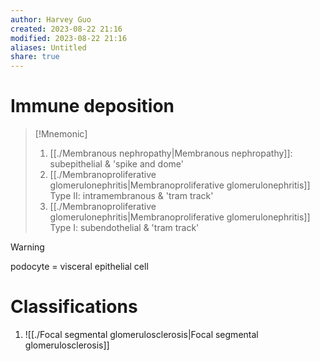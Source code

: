 ```yaml
---
author: Harvey Guo
created: 2023-08-22 21:16
modified: 2023-08-22 21:16
aliases: Untitled
share: true
---
```


# Immune deposition
>[!Mnemonic] 
>1. [[./Membranous nephropathy|Membranous nephropathy]]: subepithelial & 'spike and dome' 
>2. [[./Membranoproliferative glomerulonephritis|Membranoproliferative glomerulonephritis]] Type II: intramembranous & 'tram track'
>3. [[./Membranoproliferative glomerulonephritis|Membranoproliferative glomerulonephritis]] Type I: subendothelial & 'tram track'

>[!warning] 
>podocyte = visceral epithelial cell
# Classifications
1. ![[./Focal segmental glomerulosclerosis|Focal segmental glomerulosclerosis]]